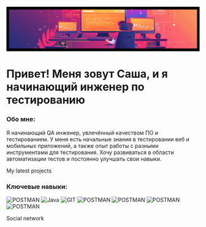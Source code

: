 ![Header](https://github.com/AlexBar201/AlexBar201/blob/main/sources/headerrr-fotor-20250214182243.png)

# Привет! Меня зовут Саша, и я начинающий инженер по тестированию
### Обо мне: 
Я начинающий QA инженер, увлечённый качеством ПО и тестированием. У меня есть начальные знания в тестировании веб и мобильных приложений, а также опыт работы с разными инструментами для тестирования. Хочу развиваться в области автоматизации тестов и постоянно улучшать свои навыки.

My latest projects
### Ключевые навыки:
![POSTMAN](https://img.shields.io/badge/-Postman-090909?style=social&logo=postman)
![Java](https://img.shields.io/badge/-Java-090909?style=for-the-badge&logo=)
![GIT](https://img.shields.io/badge/-GIT-090909?style=for-the-badge&logo=git)
![POSTMAN](https://img.shields.io/badge/-Postman-090909?style=for-the-badge&logo=postman)
![POSTMAN](https://img.shields.io/badge/-Postman-090909?style=for-the-badge&logo=postman)
![POSTMAN](https://img.shields.io/badge/-Postman-090909?style=for-the-badge&logo=postman)
![POSTMAN](https://img.shields.io/badge/-Postman-090909?style=for-the-badge&logo=postman)

Social network